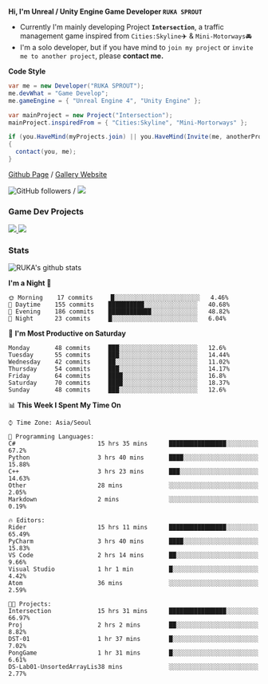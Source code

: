 **Hi, I'm Unreal / Unity Engine Game Developer `RUKA SPROUT`**

- Currently I'm mainly developing Project **`Intersection`**, a traffic management game inspired from `Cities:Skyline`✈️ & `Mini-Motorways`🚘
- I'm a solo developer, but if you have mind to `join my project` or `invite me to another project`, please **contact me.**

**Code Style**

```csharp
var me = new Developer("RUKA SPROUT");
me.devWhat = "Game Develop";
me.gameEngine = { "Unreal Engine 4", "Unity Engine" };
```

```csharp
var mainProject = new Project("Intersection");
mainProject.inspiredFrom = { "Cities:Skyline", "Mini-Mortorways" };

if (you.HaveMind(myProjects.join) || you.HaveMind(Invite(me, anotherProject)))
{
  contact(you, me);
}
```

[Github Page](https://lutca1320.github.io/) / [Gallery Website](https://rukasp.xyz/)

![GitHub followers](https://img.shields.io/github/followers/lutca1320?label=Follow&style=social) / [![](https://img.shields.io/badge/Gmail-lutca1320%40gmail.com-blue)](mailto:lutca1320@gmail.com)

### Game Dev Projects

<a href="https://github.com/lutca1320/Intersection">
  <img src="https://github-readme-stats.vercel.app/api/pin/?username=lutca1320&repo=Intersection" />
</a>
<a href="https://github.com/lutca1320/Together">
  <img src="https://github-readme-stats.vercel.app/api/pin/?username=lutca1320&repo=Together" />
</a>


### Stats

![RUKA's github stats](https://github-readme-stats.vercel.app/api?username=lutca1320&show_icons=true&include_all_commits=true&count_private=true&hide=contribs,prs)

<!--START_SECTION:waka-->
**I'm a Night 🦉** 

```text
🌞 Morning    17 commits     █░░░░░░░░░░░░░░░░░░░░░░░░   4.46% 
🌆 Daytime    155 commits    ██████████░░░░░░░░░░░░░░░   40.68% 
🌃 Evening    186 commits    ████████████░░░░░░░░░░░░░   48.82% 
🌙 Night      23 commits     █░░░░░░░░░░░░░░░░░░░░░░░░   6.04%

```
📅 **I'm Most Productive on Saturday** 

```text
Monday       48 commits     ███░░░░░░░░░░░░░░░░░░░░░░   12.6% 
Tuesday      55 commits     ███░░░░░░░░░░░░░░░░░░░░░░   14.44% 
Wednesday    42 commits     ██░░░░░░░░░░░░░░░░░░░░░░░   11.02% 
Thursday     54 commits     ███░░░░░░░░░░░░░░░░░░░░░░   14.17% 
Friday       64 commits     ████░░░░░░░░░░░░░░░░░░░░░   16.8% 
Saturday     70 commits     ████░░░░░░░░░░░░░░░░░░░░░   18.37% 
Sunday       48 commits     ███░░░░░░░░░░░░░░░░░░░░░░   12.6%

```


📊 **This Week I Spent My Time On** 

```text
⌚︎ Time Zone: Asia/Seoul

💬 Programming Languages: 
C#                       15 hrs 35 mins      ████████████████░░░░░░░░░   67.2% 
Python                   3 hrs 40 mins       ████░░░░░░░░░░░░░░░░░░░░░   15.88% 
C++                      3 hrs 23 mins       ███░░░░░░░░░░░░░░░░░░░░░░   14.63% 
Other                    28 mins             ░░░░░░░░░░░░░░░░░░░░░░░░░   2.05% 
Markdown                 2 mins              ░░░░░░░░░░░░░░░░░░░░░░░░░   0.19%

🔥 Editors: 
Rider                    15 hrs 11 mins      ████████████████░░░░░░░░░   65.49% 
PyCharm                  3 hrs 40 mins       ████░░░░░░░░░░░░░░░░░░░░░   15.83% 
VS Code                  2 hrs 14 mins       ██░░░░░░░░░░░░░░░░░░░░░░░   9.66% 
Visual Studio            1 hr 1 min          █░░░░░░░░░░░░░░░░░░░░░░░░   4.42% 
Atom                     36 mins             ░░░░░░░░░░░░░░░░░░░░░░░░░   2.59%

🐱‍💻 Projects: 
Intersection             15 hrs 31 mins      ████████████████░░░░░░░░░   66.97% 
Proj                     2 hrs 2 mins        ██░░░░░░░░░░░░░░░░░░░░░░░   8.82% 
DST-01                   1 hr 37 mins        █░░░░░░░░░░░░░░░░░░░░░░░░   7.02% 
PongGame                 1 hr 31 mins        █░░░░░░░░░░░░░░░░░░░░░░░░   6.61% 
DS-Lab01-UnsortedArrayLis38 mins             ░░░░░░░░░░░░░░░░░░░░░░░░░   2.77%

```


<!--END_SECTION:waka-->
